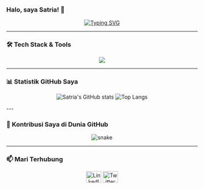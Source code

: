 ### Halo, saya Satria! 👋

<p align="center">
  <a href="https://git.io/typing-svg"><img src="https://readme-typing-svg.herokuapp.com?font=Fira+Code&size=22&pause=1000&color=25F7B3&center=true&vCenter=true&width=435&lines=Software+Developer;Full-Stack+Enthusiast;+Sukabumi%2C+Indonesia" alt="Typing SVG" /></a>
</p>

<p align="center">
</p>

---

### 🛠️ Tech Stack & Tools

<p align="center">
  <a href="https://skillicons.dev">
    <img src="https://skillicons.dev/icons?i=laravel,php,vue,python,mysql,git,vscode" />
  </a>
</p>

---

### 📊 Statistik GitHub Saya

<p align="center">
    <img src="https://github-readme-stats.vercel.app/api?username=Satriarizkirr&show_icons=true&theme=tokyonight&rank_icon=github" alt="Satria's GitHub stats" />
    <img src="https://github-readme-stats.vercel.app/api/top-langs/?username=Satriarizkirr&layout=compact&theme=tokyonight" alt="Top Langs" />
</p>
---

### 🐍 Kontribusi Saya di Dunia GitHub

<p align="center">
  <img src="https://raw.githubusercontent.com/Satriarizkirr/Satriarizkirr/output/github-contribution-grid-snake.svg" alt="snake" />
</p>

---

### 📫 Mari Terhubung

<p align="center">
<a href="https://www.linkedin.com/in/SatriaRizki26" target="blank"><img align="center" src="https://raw.githubusercontent.com/rahuldkjain/github-profile-readme-generator/master/src/images/icons/Social/linked-in-alt.svg" alt="LinkedIn" height="30" width="40" /></a>
<a href="https://instagram.com/satriarizkirr" target="blank"><img align="center" src="https://raw.githubusercontent.com/rahuldkjain/github-profile-readme-generator/master/src/images/icons/Social/twitter.svg" alt="Twitter" height="30" width="40" /></a>

</p>
